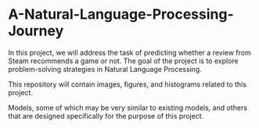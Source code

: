 # A-Natural-Language-Processing-Journey

In this project, we will address the task of predicting whether a review from Steam recommends a game or not. The goal of the project is to explore problem-solving strategies in Natural Language Processing.

This repository will contain images, figures, and histograms related to this project.

Models, some of which may be very similar to existing models, and others that are designed specifically for the purpose of this project.
